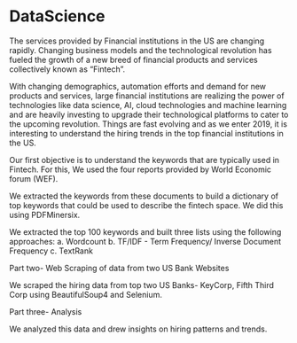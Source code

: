 # DataScience

The services provided by Financial institutions in the US are changing rapidly. Changing business models and the technological revolution has fueled the growth of a new breed of financial products and services collectively known as “Fintech”.

With changing demographics, automation efforts and demand for new products and services, large financial institutions are realizing the power of technologies like data science, AI, cloud technologies and machine learning and are heavily investing to upgrade their technological platforms to cater to the upcoming revolution. Things are fast evolving and as we enter 2019, it is interesting to understand the hiring trends in the top financial institutions in the US. 


Our first objective is to understand the keywords that are typically used in Fintech. For this, We used the four reports provided by World Economic forum (WEF).

We extracted the keywords from these documents to build a dictionary of top keywords that could be used to describe the fintech space. We did this using PDFMinersix.

We extracted the top 100 keywords and built three lists using the following approaches: 
a. Wordcount
b. TF/IDF - Term Frequency/ Inverse Document Frequency
c. TextRank

Part two- Web Scraping of data from two US Bank Websites

We scraped the hiring data from top two US Banks- KeyCorp, Fifth Third Corp using BeautifulSoup4 and Selenium.


Part three- Analysis

We analyzed this data and drew insights on hiring patterns and trends.

